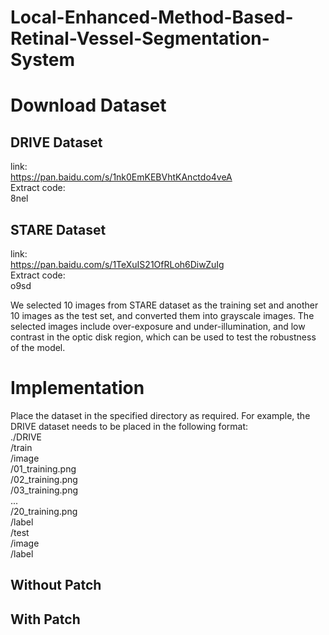 # Local-Enhanced-Method-Based-Retinal-Vessel-Segmentation-System

# Download Dataset

## DRIVE Dataset  
link:<br>
https://pan.baidu.com/s/1nk0EmKEBVhtKAnctdo4veA<br>
Extract code:<br>
8nel<br>

## STARE Dataset  
link:<br>
https://pan.baidu.com/s/1TeXuIS21OfRLoh6DiwZuIg<br>
Extract code:<br>
o9sd<br>

We selected 10 images from STARE dataset as the training set and another 10 images as the test set, and converted them into grayscale images. The selected images include over-exposure and under-illumination, and low contrast in the optic disk region, which can be used to test the robustness of the model.

# Implementation
Place the dataset in the specified directory as required. For example, the DRIVE dataset needs to be placed in the following format:<br>
./DRIVE<br>
/train<br>
    /image<br>
      /01_training.png<br>
      /02_training.png<br>
      /03_training.png<br>
      ...<br>
      /20_training.png<br>
    /label<br>
  /test<br>
    /image<br>
    /label<br>

## Without Patch

## With Patch
